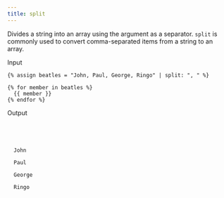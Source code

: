 ```yaml
---
title: split
---
```


Divides a string into an array using the argument as a separator. `split` is commonly used to convert comma-separated items from a string to an array.

Input
```liquid
{% assign beatles = "John, Paul, George, Ringo" | split: ", " %}

{% for member in beatles %}
  {{ member }}
{% endfor %}
```

Output
```text




  John

  Paul

  George

  Ringo
```
